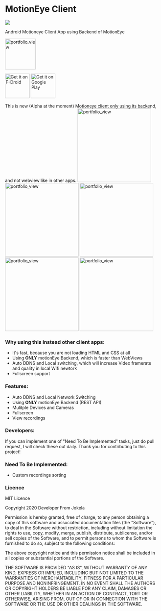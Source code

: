 # MotionEye Client
<img src="http://img.shields.io/liberapay/receives/developerfromjokela.svg?logo=liberapay">

Android Motioneye Client App using Backend of MotionEye

<img width="100" alt="portfolio_view" src="https://raw.githubusercontent.com/developerfromjokela/motioneye-client/master/app/src/main/ic_launcher-web.png">

[<img src="https://fdroid.gitlab.io/artwork/badge/get-it-on.png"
     alt="Get it on F-Droid"
     height="80">](https://f-droid.org/packages/com.developerfromjokela.motioneyeclient/)
[<img src="https://play.google.com/intl/en_us/badges/images/generic/en-play-badge.png"
     alt="Get it on Google Play"
     height="80">](https://play.google.com/store/apps/details?id=com.developerfromjokela.motioneyeclient)

This is new (Alpha at the moment) Motioneye client only using its backend, and not webview like in other apps.
<img width="240" alt="portfolio_view" src="/images/img1.png">
<img width="240" alt="portfolio_view" src="/images/img2.png">
<img width="240" alt="portfolio_view" src="/images/img3.png">
<img width="240" alt="portfolio_view" src="/images/img4.png">
<img width="240" alt="portfolio_view" src="/images/img5.png">
###  **Why using this instead other client apps:**


- It's fast, because you are not loading HTML and CSS at all
- Using **ONLY** motionEye Backend, which is faster than WebViews
- Auto DDNS and Local switching, which will increase Video framerate and quality in local Wifi newtork
- Fullscreen support


###  **Features:**

- Auto DDNS and Local Network Switching
- Using **ONLY** motionEye Backend (REST API)
- Mulitple Devices and Cameras
- Fullscreen
- View recordings



###  **Developers:**

If you can implement one of "Need To Be Implemented" tasks, just do pull request, I will check these out daily.
Thank you for contributing to this project!


###  **Need To Be Implemented:**

- Custom recordings sorting


### Licence

MIT Licence

Copyright 2020 Developer From Jokela

Permission is hereby granted, free of charge, to any person obtaining a copy of this software and associated documentation files (the "Software"), to deal in the Software without restriction, including without limitation the rights to use, copy, modify, merge, publish, distribute, sublicense, and/or sell copies of the Software, and to permit persons to whom the Software is furnished to do so, subject to the following conditions:

The above copyright notice and this permission notice shall be included in all copies or substantial portions of the Software.

THE SOFTWARE IS PROVIDED "AS IS", WITHOUT WARRANTY OF ANY KIND, EXPRESS OR IMPLIED, INCLUDING BUT NOT LIMITED TO THE WARRANTIES OF MERCHANTABILITY, FITNESS FOR A PARTICULAR PURPOSE AND NONINFRINGEMENT. IN NO EVENT SHALL THE AUTHORS OR COPYRIGHT HOLDERS BE LIABLE FOR ANY CLAIM, DAMAGES OR OTHER LIABILITY, WHETHER IN AN ACTION OF CONTRACT, TORT OR OTHERWISE, ARISING FROM, OUT OF OR IN CONNECTION WITH THE SOFTWARE OR THE USE OR OTHER DEALINGS IN THE SOFTWARE.

